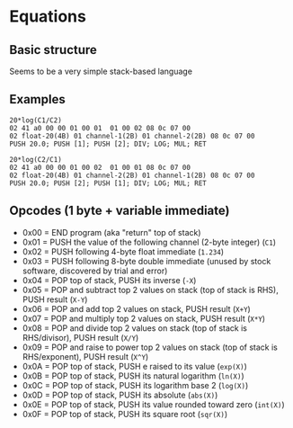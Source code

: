 # Equations

## Basic structure

Seems to be a very simple stack-based language

## Examples

```
20*log(C1/C2)
02 41 a0 00 00 01 00 01  01 00 02 08 0c 07 00
02 float-20(4B) 01 channel-1(2B) 01 channel-2(2B) 08 0c 07 00
PUSH 20.0; PUSH [1]; PUSH [2]; DIV; LOG; MUL; RET

20*log(C2/C1)
02 41 a0 00 00 01 00 02  01 00 01 08 0c 07 00
02 float-20(4B) 01 channel-2(2B) 01 channel-1(2B) 08 0c 07 00
PUSH 20.0; PUSH [2]; PUSH [1]; DIV; LOG; MUL; RET
```

## Opcodes (1 byte + variable immediate)

- 0x00 = END program (aka "return" top of stack)
- 0x01 = PUSH the value of the following channel (2-byte integer) (`C1`)
- 0x02 = PUSH following 4-byte float immediate (`1.234`)
- 0x03 = PUSH following 8-byte double immediate (unused by stock software, discovered by trial and error)
- 0x04 = POP top of stack, PUSH its inverse (`-X`)
- 0x05 = POP and subtract top 2 values on stack (top of stack is RHS), PUSH result (`X-Y`)
- 0x06 = POP and add top 2 values on stack, PUSH result (`X+Y`)
- 0x07 = POP and multiply top 2 values on stack, PUSH result (`X*Y`)
- 0x08 = POP and divide top 2 values on stack (top of stack is RHS/divisor), PUSH result (`X/Y`)
- 0x09 = POP and raise to power top 2 values on stack (top of stack is RHS/exponent), PUSH result (`X^Y`)
- 0x0A = POP top of stack, PUSH e raised to its value (`exp(X)`)
- 0x0B = POP top of stack, PUSH its natural logarithm (`ln(X)`)
- 0x0C = POP top of stack, PUSH its logarithm base 2 (`log(X)`)
- 0x0D = POP top of stack, PUSH its absolute (`abs(X)`)
- 0x0E = POP top of stack, PUSH its value rounded toward zero (`int(X)`)
- 0x0F = POP top of stack, PUSH its square root (`sqr(X)`)
